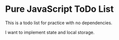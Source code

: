 # Pure JavaScript ToDo List

This is a todo list for practice with no dependencies.

I want to implement state and local storage.
